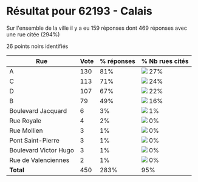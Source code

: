 # Résultat pour 62193 - Calais

Sur l'ensemble de la ville il y a eu 159 réponses dont 469 réponses avec une rue citée (294%)

26 points noirs identifiés

| Rue | Vote | % réponses | % Nb rues cités|
|-----|------|------------|----------------|
| A | 130 | 81% | <img src="../../img/bar_27.gif" />&nbsp;27%|
| C | 113 | 71% | <img src="../../img/bar_24.gif" />&nbsp;24%|
| D | 107 | 67% | <img src="../../img/bar_22.gif" />&nbsp;22%|
| B | 79 | 49% | <img src="../../img/bar_16.gif" />&nbsp;16%|
| Boulevard Jacquard | 6 | 3% | <img src="../../img/bar_1.gif" />&nbsp;1%|
| Rue Royale | 4 | 2% | <img src="../../img/bar_0.gif" />&nbsp;0%|
| Rue Mollien | 3 | 1% | <img src="../../img/bar_0.gif" />&nbsp;0%|
| Pont Saint-Pierre | 3 | 1% | <img src="../../img/bar_0.gif" />&nbsp;0%|
| Boulevard Victor Hugo | 3 | 1% | <img src="../../img/bar_0.gif" />&nbsp;0%|
| Rue de Valenciennes | 2 | 1% | <img src="../../img/bar_0.gif" />&nbsp;0%|
| **Total** | 450 | 283% | 95%|
